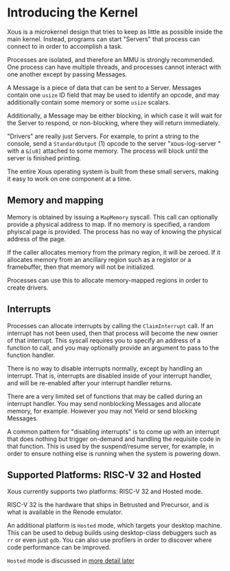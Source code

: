 # Introducing the Kernel

Xous is a microkernel design that tries to keep as little as possible inside the main kernel. Instead, programs can start "Servers" that process can connect to in order to accomplish a task.

Processes are isolated, and therefore an MMU is strongly recommended. One process can have multiple threads, and processes cannot interact with one another except by passing Messages.

A Message is a piece of data that can be sent to a Server. Messages contain one `usize` ID field that may be used to identify an opcode, and may additionally contain some memory or some `usize` scalars.

Additionally, a Message may be either blocking, in which case it will wait for the Server to respond, or non-blocking, where they will return immediately.

"Drivers" are really just Servers. For example, to print a string to the console, send a `StandardOutput` (1) opcode to the server "xous-log-server " with a `&[u8]` attached to some memory. The process will block until the server is finished printing.

The entire Xous operating system is built from these small servers, making it easy to work on one component at a time.

## Memory and mapping

Memory is obtained by issuing a `MapMemory` syscall. This call can optionally provide a physical address to map. If no memory is specified, a random phyiscal page is provided. The process has no way of knowing the physical address of the page.

If the caller allocates memory from the primary region, it will be zeroed. If it allocates memory from an ancillary region such as a registor or a framebuffer, then that memory will not be initialized.

Processes can use this to allocate memory-mapped regions in order to create drivers.

## Interrupts

Processes can allocate interrupts by calling the `ClaimInterrupt` call. If an interrupt has not been used, then that process will become the new owner of that interrupt. This syscall requires you to specify an address of a function to call, and you may optionally provide an argument to pass to the function handler.

There is no way to disable interrupts normally, except by handling an interrupt. That is, interrupts are disabled inside of your interrupt handler, and will be re-enabled after your interrupt handler returns.

There are a very limited set of functions that may be called during an interrupt handler. You may send nonblocking Messages and allocate memory, for example. However you may not Yield or send blocking Messages.

A common pattern for "disabling interrupts" is to come up with an interrupt that does nothing but trigger on-demand and handling the requisite code in that function. This is used by the suspend/resume server, for example, in order to ensure nothing else is running when the system is powering down.

## Supported Platforms: RISC-V 32 and Hosted

Xous currently supports two platforms: RISC-V 32 and Hosted mode.

RISC-V 32 is the hardware that ships in Betrusted and Precursor, and is what is available in the Renode emulator.

An additional platform is `Hosted` mode, which targets your desktop machine. This can be used to debug builds using desktop-class debuggers such as `rr` or even just `gdb`. You can also use profilers in order to discover where code performance can be improved.

`Hosted` mode is discussed in [more detail later](ch03-02-hosted-mode.md)
